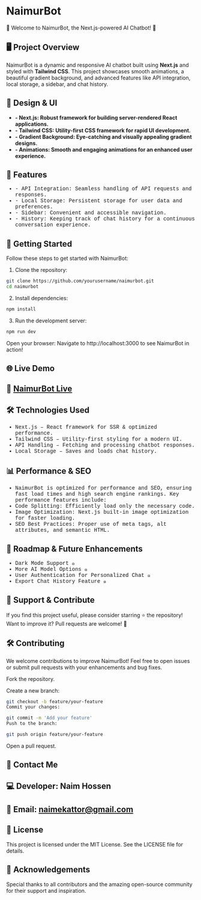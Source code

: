 # NaimurBot

🚀 Welcome to NaimurBot, the Next.js-powered AI Chatbot! 🚀

## 🖥️ Project Overview

NaimurBot is a dynamic and responsive AI chatbot built using **Next.js** and styled with **Tailwind CSS**. This project showcases smooth animations, a beautiful gradient background, and advanced features like API integration, local storage, a sidebar, and chat history.

## 🎨 Design & UI

<ul style="font-family: Arial, list-type:bullet, sans-serif; font-weight: bold;">
<li>- Next.js: Robust framework for building server-rendered React applications.</li>
<li>- Tailwind CSS: Utility-first CSS framework for rapid UI development.</li>
<li>- Gradient Background: Eye-catching and visually appealing gradient designs.</li>
<li>- Animations: Smooth and engaging animations for an enhanced user experience.</li>
  
  
  
  
</ul>

## 🔧 Features

<ul style="font-family: 'Courier New', monospace; font-weight: 300;">
<li>- API Integration: Seamless handling of API requests and responses.</li>
<li>- Local Storage: Persistent storage for user data and preferences.</li>
<li>- Sidebar: Convenient and accessible navigation.</li>
<li>- History: Keeping track of chat history for a continuous conversation experience.</li>
  
  
  
  
</ul>

## 🚀 Getting Started

Follow these steps to get started with NaimurBot:

1. Clone the repository:

```bash
git clone https://github.com/yourusername/naimurbot.git
cd naimurbot
```

2. Install dependencies:

```bash
npm install
```

3. Run the development server:

```bash
npm run dev
```

Open your browser: Navigate to http://localhost:3000 to see NaimurBot in action!

## 🌐 Live Demo

## 🔗 [NaimurBot Live](https://naimurbot.netlify.app/)

## 🛠️ Technologies Used

<ul style="font-family: 'Courier New', monospace; font-weight: 300;">
<li>Next.js – React framework for SSR & optimized performance.</li>
<li>Tailwind CSS – Utility-first styling for a modern UI.</li>
<li>API Handling – Fetching and processing chatbot responses.</li>
<li>Local Storage – Saves and loads chat history.</li>
</ul>

## 📊 Performance & SEO

<ul style="font-family: 'Courier New', monospace; font-weight: 300;">
<li>NaimurBot is optimized for performance and SEO, ensuring fast load times and high search engine rankings. Key performance features include:</li>
<li>Code Splitting: Efficiently load only the necessary code.</li>
<li>Image Optimization: Next.js built-in image optimization for faster loading.</li>
<li>SEO Best Practices: Proper use of meta tags, alt attributes, and semantic HTML.</li>
</ul>

## 📌 Roadmap & Future Enhancements

<ul style="font-family: 'Courier New', monospace; font-weight: 300;">
<li>Dark Mode Support 🌙</li>
<li>More AI Model Options 🧠</li>
<li>User Authentication for Personalized Chat 🔐</li>
<li>Export Chat History Feature 📜</li>
</ul>

## 💙 Support & Contribute

If you find this project useful, please consider starring ⭐ the repository!
Want to improve it? Pull requests are welcome! 🎉

## 🛠️ Contributing

We welcome contributions to improve NaimurBot! Feel free to open issues or submit pull requests with your enhancements and bug fixes.

Fork the repository.

Create a new branch:

```bash
git checkout -b feature/your-feature
Commit your changes:
```

```bash
git commit -m 'Add your feature'
Push to the branch:
```

```bash
git push origin feature/your-feature
```

Open a pull request.

## 📩 Contact Me

## 💻 Developer: Naim Hossen

## 📧 Email: naimekattor@gmail.com

## 📜 License

This project is licensed under the MIT License. See the LICENSE file for details.

## 🧠 Acknowledgements

Special thanks to all contributors and the amazing open-source community for their support and inspiration.
